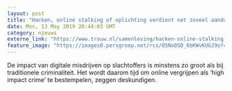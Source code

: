 ```yaml
---
layout: post
title: "Hacken, online stalking of oplichting verdient net zoveel aandacht als traditionele misdrijven"
date: Mon, 13 May 2019 20:44:03 GMT
category: nieuws
externe_link: "https://www.trouw.nl/samenleving/hacken-online-stalking-of-oplichting-verdient-net-zoveel-aandacht-als-traditionele-misdrijven~a89b5422/"
feature_image: "https://images0.persgroep.net/rcs/O5No05D_6bKWvKUGJ9of46r0u00/diocontent/148286316/_focus/0.35/0.27/_fill/230/230?appId=e9b4e2a1869038ffcaf318a6d1463b0b&quality=0.9&format=jpeg"
---
```


De impact van digitale misdrijven op slachtoffers is minstens zo groot als bij traditionele criminaliteit. Het wordt daarom tijd om online vergrijpen als ‘high impact crime’ te bestempelen, zeggen deskundigen.
